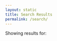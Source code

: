 ```yaml
---
layout: static
title: Search Results
permalink: /search/
---
```

<script type="text/javascript">
  $(function() {
    var query = $.getUrlVar('q');
    query = query.replace(/\+/g,  " ");
    $('#terms').append('<strong>' + decodeURIComponent(query) + '</strong>');
  });
</script>
<script>
  $.extend({
    getUrlVars: function(){
      var vars = [], hash;
      var hashes = window.location.href.slice(window.location.href.indexOf('?') + 1).split('&');
      for(var i = 0; i < hashes.length; i++)
      {
        hash = hashes[i].split('=');
        vars.push(hash[0]);
        vars[hash[0]] = hash[1];
      }
      return vars;
    },
    getUrlVar: function(name){
      return $.getUrlVars()[name];
    }
  });
</script>
<script type="text/javascript">
  // call with no event, function will check
  load_more_results();

function load_more_results(event) {
  var index = event === undefined ? 1 : event.data['next_index'];
  var key = 'AIzaSyDR5Hb48TfsF-jfYy1UWgyd_ocSjSBW1B8';
$.getJSON('https://www.googleapis.com/customsearch/v1?key=' + key + '&cx=009343809998409014662:_aie3owxk94&q=' + $.getUrlVar('q') + '&start=' + index + '&callback=?', function(json) {

      // Remove the more div
      $('#more').remove();
      
      if (json.items !== undefined) {
        $.each(json.items, function(i,item) {
          var html = '<div style="padding-bottom: 10px;">';
          html += '<a href="' + item.link + '" style="font-weight: normal; font-style: normal;">' + item.htmlTitle + '</a><br/>';
          html += item.htmlSnippet.replace(/<br[^>]*>/gi, '');
          html += '</div>';
          $('#results').append(html);
        });
      }
      
      // Add the the more div if there are more results that aren't shown
      if (json.queries !== undefined && json.queries.nextPage !== undefined) {
        $('#results').append('<div id="more" style="cursor: pointer"></div>');
        $('#more').on('click', {next_index: json.queries.nextPage[0].startIndex}, load_more_results);
      }
    });
}
</script>

<div id="terms">Showing results for: </div>
<div id="results"></div>